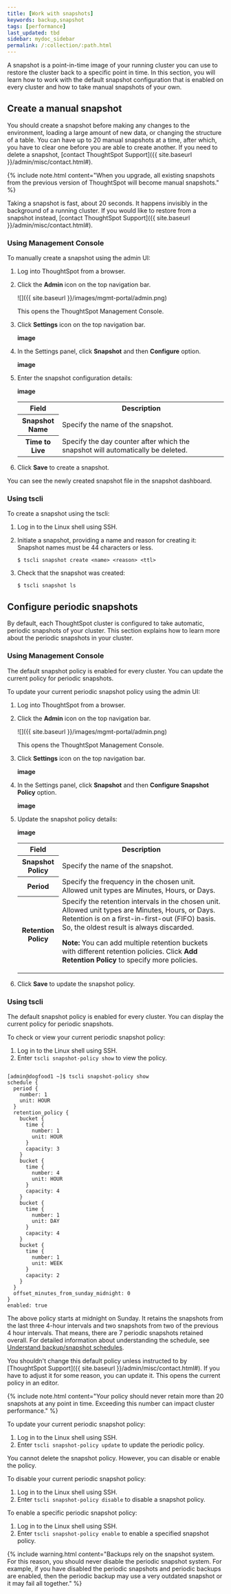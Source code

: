 ```yaml
---
title: [Work with snapshots]
keywords: backup,snapshot
tags: [performance]
last_updated: tbd
sidebar: mydoc_sidebar
permalink: /:collection/:path.html
---
```

A snapshot is a point-in-time image of your running cluster you can use to restore the cluster back to a specific point in time. In this section, you will learn how to work with the default snapshot configuration
that is enabled on every cluster and how to take manual snapshots of your own.

## Create a manual snapshot

You should create a snapshot before making any changes to the environment,
loading a large amount of new data, or changing the structure of a table. You
can have up to 20 manual snapshots at a time, after which, you have to clear one
before you are able to create another. If you need to delete a snapshot, [contact ThoughtSpot Support]({{ site.baseurl }}/admin/misc/contact.html#).

{% include note.html content="When you upgrade, all existing snapshots from the previous version of ThoughtSpot will become manual snapshots." %}

Taking a snapshot is fast, about 20 seconds. It happens invisibly in the
background of a running cluster.  If you would like to restore from a snapshot
instead, [contact ThoughtSpot Support]({{ site.baseurl }}/admin/misc/contact.html#).

### Using Management Console
To manually create a snapshot using the admin UI:
1. Log into ThoughtSpot from a browser.
2. Click the **Admin** icon on the top navigation bar.

   ![]({{ site.baseurl }}/images/mgmt-portal/admin.png)

   This opens the ThoughtSpot Management Console.
3. Click **Settings** icon on the top navigation bar.

   **image**

4. In the Settings panel, click **Snapshot** and then  **Configure** option.

   **image**  


5. Enter the snapshot configuration details:

   **image**

   <table>
   <colgroup>
   <col width="20%" />
   <col width="80%" />
   </colgroup>
   <tr>
   <th>Field</th>
   <th>Description</th>
   </tr>
   <tr>
   <th>Snapshot Name</th>
   <td>Specify the name of the snapshot.</td>
   </tr>
   <tr>
   <th>Time to Live</th>
   <td>Specify the day counter after which the snapshot will automatically be deleted.</td>
   </tr>
   </table>

6. Click **Save** to create a snapshot.

You can see the newly created snapshot file in the snapshot dashboard.

### Using tscli

To create a snapshot using the tscli:

1. Log in to the Linux shell using SSH.
2. Initiate a snapshot, providing a name and reason for creating it: Snapshot names must be 44 characters or less.


    ```
    $ tscli snapshot create <name> <reason> <ttl>
    ```

3. Check that the snapshot was created:

    ```
    $ tscli snapshot ls
    ```


## Configure periodic snapshots

By default, each ThoughtSpot cluster is configured to take automatic, periodic
snapshots of your cluster. This section explains how to learn more about the
periodic snapshots in your cluster.

### Using Management Console
The default snapshot policy is enabled for every cluster. You can update the current policy for periodic snapshots.

To update your current periodic snapshot policy using the admin UI:
1. Log into ThoughtSpot from a browser.
2. Click the **Admin** icon on the top navigation bar.

   ![]({{ site.baseurl }}/images/mgmt-portal/admin.png)

   This opens the ThoughtSpot Management Console.
3. Click **Settings** icon on the top navigation bar.

   **image**

4. In the Settings panel, click **Snapshot** and then  **Configure Snapshot Policy** option.

   **image**  


5. Update the snapshot policy details:

   **image**

   <table>
   <colgroup>
   <col width="20%" />
   <col width="80%" />
   </colgroup>
   <tr>
   <th>Field</th>
   <th>Description</th>
   </tr>
   <tr>
   <th>Snapshot Policy</th>
   <td>Specify the name of the snapshot.</td>
   </tr>
   <tr>
   <th>Period</th>
   <td>Specify the frequency in the chosen unit. Allowed unit types are Minutes, Hours, or Days.</td>
   </tr>
   <tr>
   <th>Retention Policy</th>
   <td>Specify the retention intervals in the chosen unit. Allowed unit types are Minutes, Hours, or Days. Retention is on a first-in-first-out (FIFO) basis. So, the oldest result is always discarded.

   <p><b>Note:</b> You can add multiple retention buckets with different retention policies. Click <b>Add Retention Policy</b> to specify more policies.</p></td>
   </tr>
   </table>

6. Click **Save** to update the snapshot policy.


### Using tscli

The default snapshot policy is enabled for every cluster. You can display the current policy for periodic snapshots.

To check or view your current periodic snapshot policy:

1. Log in to the Linux shell using SSH.
2. Enter `tscli snapshot-policy show` to view the policy.

```

[admin@dogfood1 ~]$ tscli snapshot-policy show
schedule {
  period {
    number: 1
    unit: HOUR
  }
  retention_policy {
    bucket {
      time {
        number: 1
        unit: HOUR
      }
      capacity: 3
    }
    bucket {
      time {
        number: 4
        unit: HOUR
      }
      capacity: 4
    }
    bucket {
      time {
        number: 1
        unit: DAY
      }
      capacity: 4
    }
    bucket {
      time {
        number: 1
        unit: WEEK
      }
      capacity: 2
    }
  }
  offset_minutes_from_sunday_midnight: 0
}
enabled: true

```

The above policy starts  at midnight on Sunday. It retains the snapshots from the
last three 4-hour intervals and two snapshots from two of the previous 4 hour
intervals. That means, there are 7 periodic snapshots retained overall. For
detailed information about understanding the schedule, see [Understand
backup/snapshot schedules](how-to-create-a-schedule.html).

You shouldn't change this default policy unless instructed to by [ThoughtSpot Support]({{ site.baseurl }}/admin/misc/contact.html#). If you
have to adjust it for some reason, you can update it. This opens the current policy in an editor.

{% include note.html content="Your policy should never retain more than 20 snapshots at any point in time. Exceeding this number can impact cluster performance." %}

To update your current periodic snapshot policy:
1. Log in to the Linux shell using SSH.
2. Enter `tscli snapshot-policy update` to update the periodic policy.

You cannot delete the snapshot policy. However, you can disable or enable the policy.

To disable your current periodic snapshot policy:

1. Log in to the Linux shell using SSH.
2. Enter `tscli snapshot-policy disable` to disable a snapshot policy.

To enable a specific periodic snapshot policy:

1. Log in to the Linux shell using SSH.
2. Enter `tscli snapshot-policy enable` to enable a specified snapshot policy.

{% include warning.html content="Backups rely on the snapshot system. For this
reason, you should never disable the periodic snapshot system. For example, if
you have disabled the periodic snapshots and periodic backups are enabled, then
the periodic backup may use a very outdated snapshot or it may fail all
together." %}
